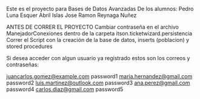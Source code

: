 Este es el proyecto para Bases de Datos Avanzadas
De los alumnos:
Pedro Luna Esquer
Abril Islas
Jose Ramon Reynaga Nuñez

ANTES DE CORRER EL PROYECTO
Cambiar contraseña en el archivo ManejadorConexiones dentro de la carpeta itson.ticketwizard.persistencia
Correr el Script con la creación de la base de datos, inserts (poblacion) y stored procedures

Si desea acceder con algun usuario ya registrado estos son los correos y contraseñas:

juancarlos.gomez@example.com     password1
maria.hernandez@gmail.com        password2
luis.martinez@outlook.com        password3
ana.perez@gmail.com              password4
carlos.diaz@gmail.com            password5
